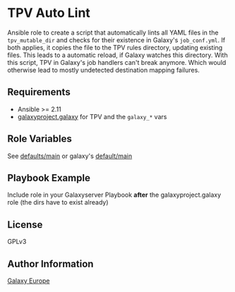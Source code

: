 # TPV Auto Lint
Ansible role to create a script that automatically lints all YAML files in the `tpv_mutable_dir` and checks for their existence in Galaxy's `job_conf.yml`. If both applies, it copies the file to the TPV rules directory, updating existing files.
This leads to a automatic reload, if Galaxy watches this directory.
With this script, TPV in Galaxy's job handlers can't break anymore. Which would otherwise lead to mostly undetected destination mapping failures.

## Requirements
 - Ansible >= 2.11  
 - [galaxyproject.galaxy](https://galaxy.ansible.com/galaxyproject/galaxy) for TPV and the `galaxy_*` vars

## Role Variables
See [defaults/main](./default/main.yml) or galaxy's [default/main](https://github.com/galaxyproject/ansible-galaxy/blob/main/defaults/main.yml)
## Playbook Example
Include role in your Galaxyserver Playbook **after** the galaxyproject.galaxy role (the dirs have to exist already)
## License
GPLv3
## Author Information
[Galaxy Europe](https://galaxyproject.org/eu/)
